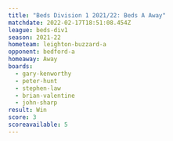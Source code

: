 ```yaml
---
title: "Beds Division 1 2021/22: Beds A Away"
matchdate: 2022-02-17T18:51:08.454Z
league: beds-div1
season: 2021-22
hometeam: leighton-buzzard-a
opponent: bedford-a
homeaway: Away
boards:
  - gary-kenworthy
  - peter-hunt
  - stephen-law
  - brian-valentine
  - john-sharp
result: Win
score: 3
scoreavailable: 5
---
```

